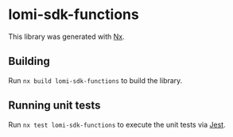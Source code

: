 # lomi-sdk-functions

This library was generated with [Nx](https://nx.dev).

## Building

Run `nx build lomi-sdk-functions` to build the library.

## Running unit tests

Run `nx test lomi-sdk-functions` to execute the unit tests via [Jest](https://jestjs.io).
